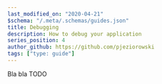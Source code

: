 ```yaml
---
last_modified_on: "2020-04-21"
$schema: "/.meta/.schemas/guides.json"
title: Debugging
description: How to debug your application
series_position: 4
author_github: https://github.com/pjeziorowski
tags: ["type: guide"]
---
```

Bla bla TODO



